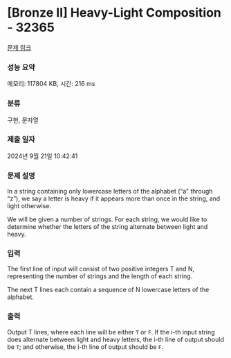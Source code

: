 # [Bronze II] Heavy-Light Composition - 32365 

[문제 링크](https://www.acmicpc.net/problem/32365) 

### 성능 요약

메모리: 117804 KB, 시간: 216 ms

### 분류

구현, 문자열

### 제출 일자

2024년 9월 21일 10:42:41

### 문제 설명

<p>In a string containing only lowercase letters of the alphabet (“a” through “z”), we say a letter is heavy if it appears more than once in the string, and light otherwise.</p>

<p>We will be given a number of strings. For each string, we would like to determine whether the letters of the string alternate between light and heavy.</p>

### 입력 

 <p>The first line of input will consist of two positive integers T and N, representing the number of strings and the length of each string.</p>

<p>The next T lines each contain a sequence of N lowercase letters of the alphabet.</p>

### 출력 

 <p>Output T lines, where each line will be either <code>T</code> or <code>F</code>. If the i-th input string does alternate between light and heavy letters, the i-th line of output should be <code>T</code>; and otherwise, the i-th line of output should be <code>F</code>.</p>


